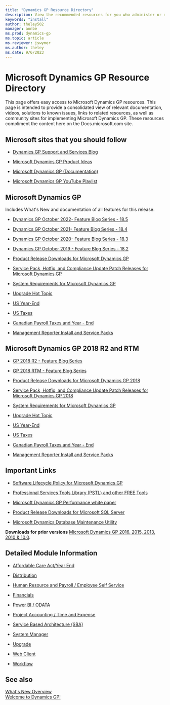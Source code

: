 ```yaml
---
title: "Dynamics GP Resource Directory"
description: View the recommended resources for you who administer or manage Dynamics GP.
keywords: "install"
author: theley502
manager: annbe
ms.prod: dynamics-gp
ms.topic: article
ms.reviewer: jswymer
ms.author: theley
ms.date: 9/6/2023
---
```

# Microsoft Dynamics GP Resource Directory

This page offers easy access to Microsoft Dynamics GP resources. This page is intended to provide a consolidated view of relevant documentation, videos, solutions to known issues, links to related resources, as well as community sites for implementing Microsoft Dynamics GP. These resources compliment the content here on the Docs.microsoft.com site.

## Microsoft sites that you should follow

- [Dynamics GP Support and Services Blog](https://community.dynamics.com/gp/b/dynamicsgp)  

<!-- [Dynamics GP Developer Blog](https://msdn.microsoft.com/library/aa496082.aspx)
- [Dynamics Financial Reporting - Management Reporter](https://blogs.msdn.com/b/dynamics_financial_reporting/)-->

- [Microsoft Dynamics GP Product Ideas](https://experience.dynamics.com/ideas/categories/?forum=771cc5ac-c117-e811-8105-3863bb2e0320&forumName=Dynamics%20GP)

- [Microsoft Dynamics GP (Documentation)](index.md)

- [Microsoft Dynamics GP YouTube Playlist](https://www.youtube.com/playlist?list=PLFSag4twLTk_9TB90pvujqkFmp7uc1UAt) 

## Microsoft Dynamics GP

  Includes What's New and documentation of all features for this release. 
  
- [Dynamics GP October 2022- Feature Blog Series - 18.5](https://community.dynamics.com/gp/b/dynamicsgp/posts/microsoft-dynamics-gp-october-2022---feature-blog-series-schedule)

- [Dynamics GP October 2021- Feature Blog Series - 18.4](https://community.dynamics.com/gp/b/dynamicsgp/posts/microsoft-dynamics-gp-2021-new-feature-blog-series-schedule)

- [Dynamics GP October 2020- Feature Blog Series - 18.3](https://community.dynamics.com/gp/b/dynamicsgp/posts/microsoft-dynamics-gp-2020-new-feature-blog-series-schedule-410418203)
 
- [Dynamics GP October 2019 - Feature Blog Series - 18.2](https://community.dynamics.com/gp/b/dynamicsgp/posts/microsoft-dynamics-gp-2018-r3-new-feature-blog-series-schedule)

 
- [Product Release Downloads for Microsoft Dynamics GP](/dynamics/s-e/gp/MDGP2018_Release_Download_378)

- [Service Pack, Hotfix, and Compliance Update Patch Releases for Microsoft Dynamics GP](/dynamics/s-e/gp/MDGP2018_PatchReleases_377)

- [System Requirements for Microsoft Dynamics GP](/dynamics/s-e/gp/mdgp2018_system_requirements)

- [Upgrade Hot Topic](/dynamics/s-e/gp/hot_topic_mdgpupgrade_415)

- [US Year-End](/dynamics/s-e/gp/usgpye2018_396)

- [US Taxes](/dynamics/s-e/gp/tugp2018_391)

- [Canadian Payroll Taxes and Year - End](/dynamics/s-e/gp/cagptuye2018_285)

- [Management Reporter Install and Service Packs](/dynamics/s-e/mr/mroverview_435)

## <a name="GP2018"></a>Microsoft Dynamics GP 2018 R2 and RTM

- [GP 2018 R2 - Feature Blog Series](https://community.dynamics.com/gp/b/dynamicsgp/archive/2018/09/24/microsoft-dynamics-gp-2018-r2-new-feature-blog-series-schedule)
  
- [GP 2018 RTM - Feature Blog Series](https://community.dynamics.com/gp/b/dynamicsgp/archive/2017/10/25/microsoft-dynamics-gp-2018-new-feature-blog-series-schedule)

  
- [Product Release Downloads for Microsoft Dynamics GP 2018](/dynamics/s-e/gp/MDGP2018_Release_Download_378)
- [Service Pack, Hotfix, and Compliance Update Patch Releases for Microsoft Dynamics GP 2018](/dynamics/s-e/gp/MDGP2018_PatchReleases_377)
- [System Requirements for Microsoft Dynamics GP](/dynamics/s-e/gp/mdgp2018_system_requirements)  
- [Upgrade Hot Topic](/dynamics/s-e/gp/hot_topic_mdgpupgrade_415)
- [US Year-End](/dynamics/s-e/gp/usgpye2018_396)
- [US Taxes](/dynamics/s-e/gp/tugp2018_391)
- [Canadian Payroll Taxes and Year - End](/dynamics/s-e/gp/cagptuye2018_285)
- [Management Reporter Install and Service Packs](/dynamics/s-e/mr/mroverview_435)


## Important Links

- [Software Lifecycle Policy for Microsoft Dynamics GP](terms/lifecycle.md)  

- [Professional Services Tools Library (PSTL) and other FREE Tools](/dynamics/s-e/gp/noam_pstl_delta)

- [Microsoft Dynamics GP Performance white paper](/dynamics/s-e/gp/mdgp2010_whitepaper_performance)

- [Product Release Downloads for Microsoft SQL Server](https://businesscenter.mbs.microsoft.com/#contentdetail/SQLdownloadOverview)

- [Microsoft Dynamics Database Maintenance Utility](https://mbs2.microsoft.com/fileexchange/?fileID=cde6687d-abb6-46bf-ae0f-6588838cb174)

**Downloads for prior versions**  [Microsoft Dynamics GP 2016, 2015, 2013, 2010 & 10.0](https://mbs2.microsoft.com/fileexchange/?fileID=7b89589c-da4b-4efd-bb2f-994605af7d67).

## Detailed Module Information

- [Affordable Care Act/Year End](https://mbs2.microsoft.com/fileexchange/?fileID=b6386ed9-7351-46b2-8682-6e74ca756d1c)

- [Distribution](https://mbs2.microsoft.com/fileexchange/downloadfile.aspx?fileid=9d7d9c2c-2bd2-4e82-8006-8bfcdd33b795)

- [Human Resource and Payroll / Employee Self Service](https://mbs2.microsoft.com/fileexchange/downloadfile.aspx?fileid=85d7a05b-e10c-4ee9-a049-849d8cd24640)

- [Financials](https://mbs2.microsoft.com/fileexchange/downloadfile.aspx?fileid=13a2c75a-41ef-471d-80a6-af3b8fa5918f)

- [Power BI / ODATA](https://mbs2.microsoft.com/fileexchange/downloadfile.aspx?fileid=00ff6afe-29bb-4506-a88d-031a8309e0bc)

- [Project Accounting / Time and Expense](https://mbs2.microsoft.com/fileexchange/downloadfile.aspx?fileid=038ca038-5022-44ea-acf0-066a0766acd6)

- [Service Based Architecture (SBA)](https://mbs2.microsoft.com/fileexchange/downloadfile.aspx?fileid=361e60af-ccf3-4711-af7a-6cfd5d651b56)

- [System Manager](https://mbs2.microsoft.com/fileexchange/downloadfile.aspx?fileid=7e1180b3-4112-4e79-be9d-aee98206d859)

- [Upgrade](https://mbs2.microsoft.com/fileexchange/downloadfile.aspx?fileid=945af5e6-c00c-4a42-9b95-989e25d03979)

- [Web Client](https://mbs2.microsoft.com/fileexchange/downloadfile.aspx?fileid=0e30e8ec-4782-4257-be70-afc0ed3f7137)

- [Workflow](https://mbs2.microsoft.com/fileexchange/downloadfile.aspx?fileid=e31215fd-91df-4607-9e8a-339fa226b263)

## See also

[What's New Overview](whats-new/introduction.md)  
[Welcome to Dynamics GP!](index.md)  
